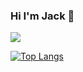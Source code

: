 ### Hi I'm Jack 👋

![](https://komarev.com/ghpvc/?username=jackbodine&color=2F82ED)

[![Top Langs](https://github-readme-stats.vercel.app/api/top-langs/?username=JackBodine&layout=compact&exclude_repo=dotfiles,NeuralNetworksAssignment1,anuraghazra.github.io)](https://github.com/anuraghazra/github-readme-stats)
